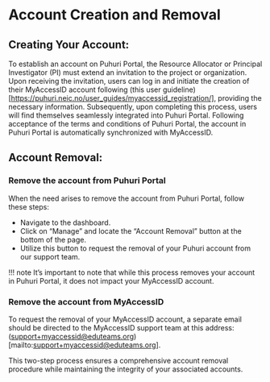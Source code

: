 # Account Creation and Removal

## Creating Your Account:

To establish an account on Puhuri Portal, the Resource Allocator or Principal Investigator (PI) must extend an invitation to the project or organization.
Upon receiving the invitation, users can log in and initiate the creation of their MyAccessID account following (this user guideline)[https://puhuri.neic.no/user_guides/myaccessid_registration/], providing the necessary information.
Subsequently, upon completing this process, users will find themselves seamlessly integrated into Puhuri Portal. Following acceptance of the terms and conditions of Puhuri Portal, the account in Puhuri Portal is automatically synchronized with MyAccessID.

## Account Removal:

### Remove the account from Puhuri Portal

When the need arises to remove the account from Puhuri Portal, follow these steps:
-  Navigate to the dashboard.
-  Click on “Manage” and locate the “Account Removal” button at the bottom of the page.
-  Utilize this button to request the removal of your Puhuri account from our support team.

!!! note
       It’s important to note that while this process removes your account in Puhuri Portal, it does not impact your MyAccessID account.

### Remove the account from MyAccessID

To request the removal of your MyAccessID account, a separate email should be directed to the MyAccessID support team at this address: (support+myaccessid@eduteams.org)[mailto:support+myaccessid@eduteams.org].

This two-step process ensures a comprehensive account removal procedure while maintaining the integrity of your associated accounts.
